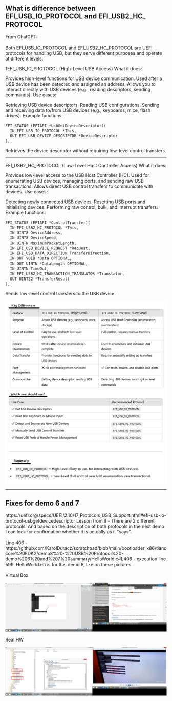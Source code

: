 <h2>What is difference between EFI_USB_IO_PROTOCOL and EFI_USB2_HC_ PROTOCOL</h2>
From ChatGPT: <br /> <br />
Both EFI_USB_IO_PROTOCOL and EFI_USB2_HC_PROTOCOL are UEFI protocols for handling USB, but they serve different purposes and operate at different levels.

1️EFI_USB_IO_PROTOCOL (High-Level USB Access)
What it does:

Provides high-level functions for USB device communication.
Used after a USB device has been detected and assigned an address.
Allows you to interact directly with USB devices (e.g., reading descriptors, sending commands).
Use cases:

Retrieving USB device descriptors.
Reading USB configurations.
Sending and receiving data to/from USB devices (e.g., keyboards, mice, flash drives).
Example functions:

```
EFI_STATUS (EFIAPI *UsbGetDeviceDescriptor)(
  IN EFI_USB_IO_PROTOCOL *This,
  OUT EFI_USB_DEVICE_DESCRIPTOR *DeviceDescriptor
);
```

Retrieves the device descriptor without requiring low-level control transfers.
<hr>
EFI_USB2_HC_PROTOCOL (Low-Level Host Controller Access)
What it does:

Provides low-level access to the USB Host Controller (HC).
Used for enumerating USB devices, managing ports, and sending raw USB transactions.
Allows direct USB control transfers to communicate with devices.
Use cases:

Detecting newly connected USB devices.
Resetting USB ports and initializing devices.
Performing raw control, bulk, and interrupt transfers.
Example functions:

```
EFI_STATUS (EFIAPI *ControlTransfer)(
  IN EFI_USB2_HC_PROTOCOL *This,
  IN UINT8 DeviceAddress,
  IN UINT8 DeviceSpeed,
  IN UINTN MaximumPacketLength,
  IN EFI_USB_DEVICE_REQUEST *Request,
  IN EFI_USB_DATA_DIRECTION TransferDirection,
  IN OUT VOID *Data OPTIONAL,
  IN OUT UINTN *DataLength OPTIONAL,
  IN UINTN TimeOut,
  IN EFI_USB2_HC_TRANSACTION_TRANSLATOR *Translator,
  OUT UINT32 *TransferResult
);
```

Sends low-level control transfers to the USB device.
<br /><br />
![dump](https://github.com/KarolDuracz/scratchpad/blob/main/bootloader_x86/tianocore%20EDK2/demo8%20-%20USB%20Protocol%20-demo%206%20and%207%20summary/summary%20demo8%20gpt.png?raw=true)

<hr>

<h2>Fixes for demo 6 and 7</h2>
https://uefi.org/specs/UEFI/2.10/17_Protocols_USB_Support.html#efi-usb-io-protocol-usbgetdevicedescriptor
Lesson from it - There are 2 different protocols. And based on the description of both protocols in the next demo I can look for confirmation whether it is actually as it "says".<br /><br />
Line 406 - https://github.com/KarolDuracz/scratchpad/blob/main/bootloader_x86/tianocore%20EDK2/demo8%20-%20USB%20Protocol%20-demo%206%20and%207%20summary/HelloWorld.c#L406 - execution line 599. HelloWorld.efi is for this demo 8, like on these pictures.
<br /><br />
Virtual Box

![dump](https://github.com/KarolDuracz/scratchpad/blob/main/bootloader_x86/tianocore%20EDK2/demo8%20-%20USB%20Protocol%20-demo%206%20and%207%20summary/61%20-%2007-02-2025%20-%20cd.png?raw=true)

Real HW

![dump](https://raw.githubusercontent.com/KarolDuracz/scratchpad/refs/heads/main/bootloader_x86/tianocore%20EDK2/demo8%20-%20USB%20Protocol%20-demo%206%20and%207%20summary/62%20-%2007-02-2025%20-%20few%20hours%20later.png)
